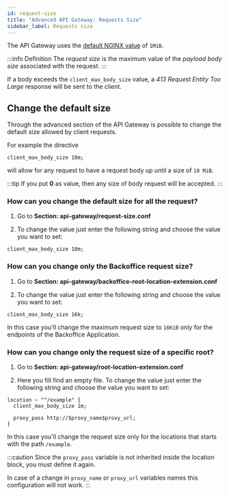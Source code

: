 ```yaml
---
id: request-size
title: "Advanced API Gateway: Requests Size"
sidebar_label: Requests size
---
```


The API Gateway uses the [default NGINX value](https://nginx.org/en/docs/http/ngx_http_core_module.html#client_max_body_size) of `1MiB`.

:::info Definition 
The _request size_ is the maximum value of the _payload body size_ associated with the request.
:::

If a body exceeds the `client_max_body_size` value, a _413 Request Entity Too Large_ response will be sent to the client.   

## Change the default size

Through the advanced section of the API Gateway is possible to change the default size allowed by client requests.

For example the directive

```
client_max_body_size 10m;
```

will allow for any request to have a request body up until a size of `10 MiB`.

:::tip
If you put **0** as value, then any size of body request will be accepted.
:::

### How can you change the default size for all the request?

1. Go to **Section: api-gateway/request-size.conf**

2. To change the value just enter the following string and choose the value you want to set:

  ```
  client_max_body_size 10m;
  ```

### How can you change only the Backoffice request size?

1. Go to **Section: api-gateway/backoffice-root-location-extension.conf**

2. To change the value just enter the following string and choose the value you want to set:

  ```
  client_max_body_size 16k;
  ```

  In this case you'll change the maximum request size to `16KiB` only for the endpoints of the Backoffice Application.


### How can you change only the request size of a specific root?

1. Go to **Section: api-gateway/root-location-extension.conf**

2. Here you fill find an empty file. To change the value just enter the following string and choose the value you want to set:

  ```
  location ~ "^/example" {
    client_max_body_size 1m;

    proxy_pass http://$proxy_name$proxy_url;
  }
  ```
  
  In this case you'll change the request size only for the locations that starts with the   path `/example`.

:::caution 
Since the `proxy_pass` variable is not inherited inside the location block, you must define it again. 

In case of a change in `proxy_name` or `proxy_url` variables names this configuration will not work.
:::
